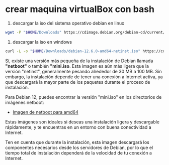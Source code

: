 # crear maquina virtualBox con bash

1. descargar la iso del sistema operativo debian en linux
```bash
wget -P "$HOME/Downloads" https://cdimage.debian.org/debian-cd/current/amd64/iso-cd/debian-12.6.0-amd64-netinst.iso

```

1. descargar la iso en windows
```bash
curl -L -o "$HOME/Downloads/debian-12.6.0-amd64-netinst.iso" https://cdimage.debian.org/debian-cd/current/amd64/iso-cd/debian-12.6.0-amd64-netinst.iso
```
Sí, existe una versión más pequeña de la instalación de Debian llamada **"netboot"** o también **"mini.iso**. Esta imagen es aún más ligera que la versión "netinst", generalmente pesando alrededor de 30 MB a 100 MB. Sin embargo, la instalación depende de tener una conexión a Internet activa, ya que descargará la mayor parte de los paquetes durante el proceso de instalación.

Para Debian 12, puedes encontrar la versión "mini.iso" en los directorios de imágenes netboot:

- [Imagen de netboot para amd64](https://deb.debian.org/debian/dists/bookworm/main/installer-amd64/current/images/netboot/mini.iso)


Estas imágenes son ideales si deseas una instalación ligera y descargable rápidamente, y te encuentras en un entorno con buena conectividad a Internet.

Ten en cuenta que durante la instalación, esta imagen descargará los componentes necesarios desde los servidores de Debian, por lo que el tiempo total de instalación dependerá de la velocidad de tu conexión a Internet.